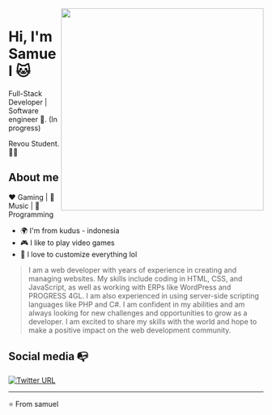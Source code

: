 <img align="right" width="400" height="400" src="https://revou-fsse-5.github.io/module-1-samuelindraw/images.jpg">


# Hi, I'm Samuel :cat:

Full-Stack Developer | Software engineer :robot:. (In progress)

Revou Student. :man_technologist:

## About me 

:heart: Gaming | :black_heart: Music | :blue_heart: Programming

- 🌍 I'm from kudus - indonesia
- :video_game: I like to play video games
- :gem: I love to customize everything lol

> I am a web developer with years of experience in creating and managing websites. My skills include coding in HTML, CSS, and JavaScript, as well as working with ERPs like WordPress and PROGRESS 4GL. I am also experienced in using server-side scripting languages like PHP and C#. I am confident in my abilities and am always looking for new challenges and opportunities to grow as a developer. I am excited to share my skills with the world and hope to make a positive impact on the web development community.

## Social media :mailbox_with_no_mail:

[![Twitter URL](https://img.shields.io/twitter/url?color=%231DA1F2&label=follow&logo=twitter&logoColor=%231DA1F2&style=flat-square&url=https%3A%2F%2Fwww.reddit.com%2Fuser%2FFatChicken277)](https://twitter.com/)

---
⭐️ From samuel
